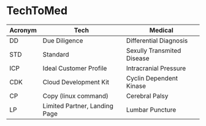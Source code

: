 # TechToMed
| Acronym | Tech | Medical |
| ------- | ---- | ------------- |
| DD | Due Diligence | Differential Diagnosis |
| STD | Standard | Sexully Transmited Disease |
| ICP | Ideal Customer Profile | Intracranial Pressure |
| CDK | Cloud Development Kit | Cyclin Dependent Kinase |
| CP | Copy (linux command) | Cerebral Palsy |
| LP | Limited Partner, Landing Page | Lumbar Puncture |
